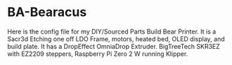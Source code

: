 # BA-Bearacus
Here is the config file for my DIY/Sourced Parts Build Bear Printer.  It is a Sacr3d Etching one off LDO Frame, motors, heated bed, OLED display, and build plate. It has a DropEffect OmniaDrop Extruder. BigTreeTech SKR3EZ with EZ2209 steppers, Raspberry Pi Zero 2 W running Klipper.

